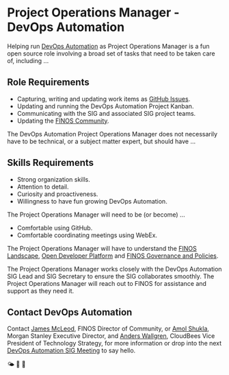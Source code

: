 # Project Operations Manager - DevOps Automation

Helping run [DevOps Automation](https://github.com/finos/devops-mutualization) as Project Operations Manager is a fun open source role involving a broad set of tasks that need to be taken care of, including ...

## Role Requirements

- Capturing, writing and updating work items as [GitHub Issues](https://github.com/finos/devops-mutualization/issues).
- Updating and running the DevOps Automation Project Kanban.
- Communicating with the SIG and associated SIG project teams.
- Updating the [FINOS Community](https://github.com/finos/community/issues).

The DevOps Automation Project Operations Manager does not necessarily have to be technical, or a subject matter expert, but should have ...

## Skills Requirements

- Strong organization skills.
- Attention to detail.
- Curiosity and proactiveness.
- Willingness to have fun growing DevOps Automation.

The Project Operations Manager will need to be (or become) ...

- Comfortable using GitHub.
- Comfortable coordinating meetings using WebEx.

The Project Operations Manager will have to understand the [FINOS Landscape](https://landscape.finos.org), [Open Developer Platform](https://github.com/finos/open-developer-platform) and [FINOS Governance and Policies](https://github.com/finos/community/tree/master/governance).

The Project Operations Manager works closely with the DevOps Automation SIG Lead and SIG Secretary to ensure the SIG collaborates smoothly. The Project Operations Manager will reach out to FINOS for assistance and support as they need it.

## Contact DevOps Automation

Contact [James McLeod](james@finos.org), FINOS Director of Community, or [Amol Shukla](amol.shukla@morganstanley.com), Morgan Stanley Executive Director, and [Anders Wallgren](awallgren@cloudbees.com), CloudBees Vice President of Technology Strategy, for more information or drop into the next [DevOps Automation SIG Meeting](https://github.com/finos/devops-mutualization/issues?q=label%3Ameeting+) to say hello.

🌤 🚀 🤖
